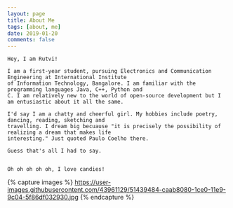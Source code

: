 ```yaml
---
layout: page
title: About Me
tags: [about, me]
date: 2019-01-20
comments: false
---
```


    Hey, I am Rutvi! 
    
    I am a first-year student, pursuing Electronics and Communication Engineering at International Institute 
    of Information Technology, Bangalore. I am familiar with the programming languages Java, C++, Python and 
    C. I am relatively new to the world of open-source development but I am entusiastic about it all the same.
    
    I'd say I am a chatty and cheerful girl. My hobbies include poetry, dancing, reading, sketching and 
    travelling. I dream big becuause "it is precisely the possibility of realizing a dream that makes life
    interesting." Just quoted Paulo Coelho there.
    
    Guess that's all I had to say. 
    
    
    Oh oh oh oh oh, I love candies!
    
{% capture images %}
    https://user-images.githubusercontent.com/43961129/51439484-caab8080-1ce0-11e9-9c04-5f86df032930.jpg
{% endcapture %}



    
    


